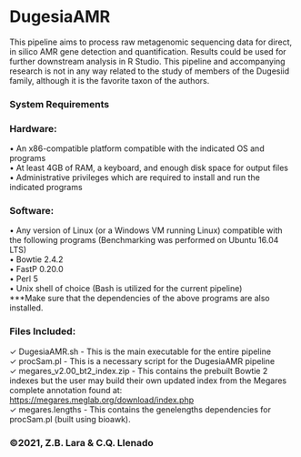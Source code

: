 # DugesiaAMR
This pipeline aims to process raw metagenomic sequencing data for direct, in silico AMR gene detection and quantification. Results could be used for further downstream analysis in R Studio. This pipeline and accompanying research is not in any way related to the study of members of the Dugesiid family, although it is the favorite taxon of the authors.

### System Requirements
###  Hardware:
• An x86-compatible platform compatible with the indicated OS and programs \
• At least 4GB of RAM, a keyboard, and enough disk space for output files \
• Administrative privileges which are required to install and run the indicated programs
### Software: 
• Any version of Linux (or a Windows VM running Linux) compatible with the following programs (Benchmarking was performed on Ubuntu 16.04 LTS) \
• Bowtie 2.4.2 \
• FastP 0.20.0 \
• Perl 5 \
    • Unix shell of choice (Bash is utilized for the current pipeline) \
    ***Make sure that the dependencies of the above programs are also installed.
    
### Files Included:
  ✓ DugesiaAMR.sh - This is the main executable for the entire pipeline \
  ✓ procSam.pl - This is a necessary script for the DugesiaAMR pipeline \
  ✓ megares_v2.00_bt2_index.zip - This contains the prebuilt Bowtie 2 indexes but the user may build their own updated index from the Megares complete annotation found at:      https://megares.meglab.org/download/index.php \
  ✓ megares.lengths - This contains the genelengths dependencies for procSam.pl (built using bioawk). 
    
### ©2021, Z.B. Lara & C.Q. Llenado
